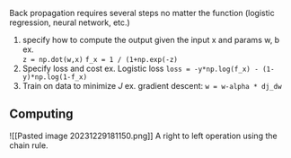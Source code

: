 Back propagation requires several steps no matter the function (logistic regression, neural network, etc.)

1. specify how to compute the output given the input x and params w, b 
	ex. 	
		`z = np.dot(w,x)`
		`f_x = 1 / (1+np.exp(-z)`
2. Specify loss and cost
	ex. 
		Logistic loss `loss = -y*np.log(f_x) - (1-y)*np.log(1-f_x)`
3. Train on data to minimize $J$
	ex. gradient descent: `w = w-alpha * dj_dw`

## Computing
![[Pasted image 20231229181150.png]]
A right to left operation using the chain rule. 